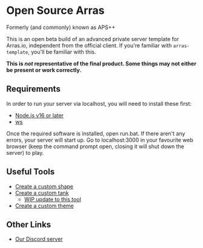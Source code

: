 # Open Source Arras
Formerly (and commonly) known as APS++

This is an open beta build of an advanced private server template for Arras.io, independent from the official client. If you're familiar with `arras-template`, you'll be familiar with this.

**This is *not* representative of the final product. Some things may not either be present or work correctly.**

## Requirements

In order to run your server via localhost, you will need to install these first:
- [Node.js v16 or later](https://nodejs.org/en)
- [ws](https://www.npmjs.com/package/ws)

Once the required software is installed, open run.bat. If there aren't any errors, your server will start up. Go to localhost:3000 in your favourite web browser (keep the command prompt open, closing it will shut down the server) to play.

## Useful Tools

- [Create a custom shape](https://arras.io/ext/custom-shape)
- [Create a custom tank](https://dogeiscut.github.io/Arras-Tank-Builder/)
  - [WIP update to this tool](https://github.com/DogeisCut/Arras.io-Entity-Designer-v2)
- [Create a custom theme](https://codepen.io/road-to-100k/full/GRpvMzb)

## Other Links

- [Our Discord server](https://discord.gg/kvCAZfUCjy)
